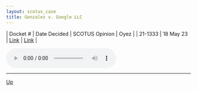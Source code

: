 ```yaml
---
layout: scotus_case
title: Gonzalez v. Google LLC
---
```


| Docket # | Date Decided | SCOTUS Opinion | Oyez |
| 21-1333 | 18 May 23 | [Link](https://www.supremecourt.gov/opinions/22pdf/598us2r25_i32j.pdf) | [Link](https://www.oyez.org/cases/2022/21-1333) |

<audio controls>
   <source src='./resources/21-1333.mp3' type='audio/mpeg'>
</audio>

<object data='./resources/21-1333.pdf' type='application/pdf'></object>

---

[Up](./README.md)
